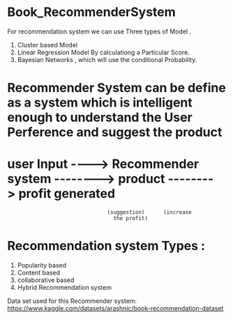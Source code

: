 # Book_RecommenderSystem
For recommendation system we can use Three types of Model .
1. Cluster based Model
2. Linear Regression Model By calculationg a Particular Score.
3. Bayesian Networks , which will use the conditional Probability.

# Recommender System can be define as a system which is intelligent enough to understand the User Perference and suggest the product

# user Input ----> Recommender system --------> product --------> profit generated
                                    (suggestion)      (increase 
				                      the profit)
# Recommendation system Types :
1. Popularity based
2. Content based
3. collaborative based 
4. Hybrid Recommendation system 

Data set used for this Recommender system:
https://www.kaggle.com/datasets/arashnic/book-recommendation-dataset

